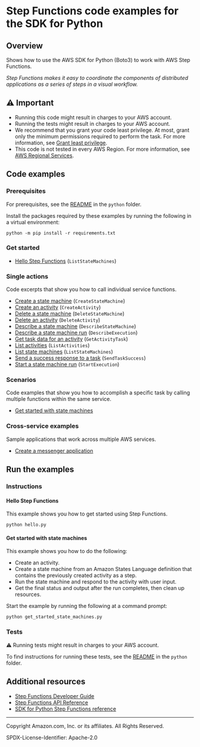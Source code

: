 <!--Generated by WRITEME on 2023-04-12 00:07:52.202277 (UTC)-->
# Step Functions code examples for the SDK for Python

## Overview

Shows how to use the AWS SDK for Python (Boto3) to work with AWS Step Functions.

<!--custom.overview.start-->
<!--custom.overview.end-->

*Step Functions makes it easy to coordinate the components of distributed applications as a series of steps in a visual workflow.*

## ⚠ Important

* Running this code might result in charges to your AWS account.
* Running the tests might result in charges to your AWS account.
* We recommend that you grant your code least privilege. At most, grant only the minimum permissions required to perform the task. For more information, see [Grant least privilege](https://docs.aws.amazon.com/IAM/latest/UserGuide/best-practices.html#grant-least-privilege).
* This code is not tested in every AWS Region. For more information, see [AWS Regional Services](https://aws.amazon.com/about-aws/global-infrastructure/regional-product-services).

<!--custom.important.start-->
<!--custom.important.end-->

## Code examples

### Prerequisites

For prerequisites, see the [README](../../README.md#Prerequisites) in the `python` folder.

Install the packages required by these examples by running the following in a virtual environment:

```
python -m pip install -r requirements.txt
```

<!--custom.prerequisites.start-->
<!--custom.prerequisites.end-->


### Get started

* [Hello Step Functions](hello.py#L4) (`ListStateMachines`)

### Single actions

Code excerpts that show you how to call individual service functions.

* [Create a state machine](state_machines.py#L28) (`CreateStateMachine`)
* [Create an activity](activities.py#L31) (`CreateActivity`)
* [Delete a state machine](state_machines.py#L138) (`DeleteStateMachine`)
* [Delete an activity](activities.py#L118) (`DeleteActivity`)
* [Describe a state machine](state_machines.py#L75) (`DescribeStateMachine`)
* [Describe a state machine run](state_machines.py#L118) (`DescribeExecution`)
* [Get task data for an activity](activities.py#L73) (`GetActivityTask`)
* [List activities](activities.py#L51) (`ListActivities`)
* [List state machines](state_machines.py#L53) (`ListStateMachines`)
* [Send a success response to a task](activities.py#L95) (`SendTaskSuccess`)
* [Start a state machine run](state_machines.py#L95) (`StartExecution`)

### Scenarios

Code examples that show you how to accomplish a specific task by calling multiple
functions within the same service.

* [Get started with state machines](get_started_state_machines.py)

### Cross-service examples

Sample applications that work across multiple AWS services.

* [Create a messenger application](../../cross_service/stepfunctions_messenger)

## Run the examples

### Instructions


<!--custom.instructions.start-->
<!--custom.instructions.end-->

#### Hello Step Functions

This example shows you how to get started using Step Functions.

```
python hello.py
```


#### Get started with state machines

This example shows you how to do the following:

* Create an activity.
* Create a state machine from an Amazon States Language definition that contains the previously created activity as a step.
* Run the state machine and respond to the activity with user input.
* Get the final status and output after the run completes, then clean up resources.

<!--custom.scenario_prereqs.sfn_Scenario_GetStartedStateMachines.start-->
<!--custom.scenario_prereqs.sfn_Scenario_GetStartedStateMachines.end-->

Start the example by running the following at a command prompt:

```
python get_started_state_machines.py
```

<!--custom.scenarios.sfn_Scenario_GetStartedStateMachines.start-->
<!--custom.scenarios.sfn_Scenario_GetStartedStateMachines.end-->

### Tests

⚠ Running tests might result in charges to your AWS account.


To find instructions for running these tests, see the [README](../../README.md#Tests)
in the `python` folder.



<!--custom.tests.start-->
<!--custom.tests.end-->

## Additional resources

* [Step Functions Developer Guide](https://docs.aws.amazon.com/step-functions/latest/dg/welcome.html)
* [Step Functions API Reference](https://docs.aws.amazon.com/step-functions/latest/apireference/Welcome.html)
* [SDK for Python Step Functions reference](https://boto3.amazonaws.com/v1/documentation/api/latest/reference/services/stepfunctions.html)

<!--custom.resources.start-->
<!--custom.resources.end-->

---

Copyright Amazon.com, Inc. or its affiliates. All Rights Reserved.

SPDX-License-Identifier: Apache-2.0